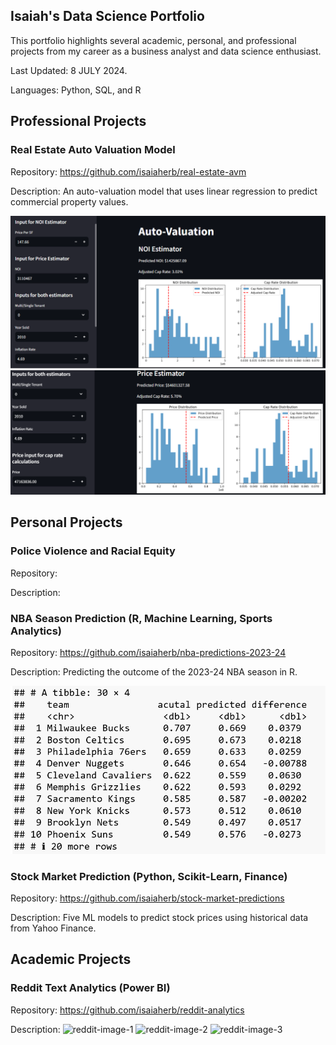 ## Isaiah's Data Science Portfolio
This portfolio highlights several academic, personal, and professional projects from my career as a business analyst and data science enthusiast.

Last Updated: 8 JULY 2024.

Languages: Python, SQL, and R

## Professional Projects
### Real Estate Auto Valuation Model
Repository: https://github.com/isaiaherb/real-estate-avm

Description: An auto-valuation model that uses linear regression to predict commercial property values. 

![avm-image](https://github.com/isaiaherb/real-estate-avm/blob/main/images/Screenshot%202024-06-28%20114805.png?raw=true)
![avm-image-2](https://github.com/isaiaherb/real-estate-avm/blob/main/images/Screenshot%202024-06-28%20114837.png?raw=true)

## Personal Projects
### Police Violence and Racial Equity 
Repository:

Description:
### NBA Season Prediction (R, Machine Learning, Sports Analytics)
Repository: https://github.com/isaiaherb/nba-predictions-2023-24

Description: Predicting the outcome of the 2023-24 NBA season in R.

![nba-image](https://github.com/isaiaherb/nba-predictions-2023-24/blob/main/images/Screenshot%202024-06-28%20111851.png?raw=true)
### Stock Market Prediction (Python, Scikit-Learn, Finance)
Repository: https://github.com/isaiaherb/stock-market-predictions

Description: Five ML models to predict stock prices using historical data from Yahoo Finance.

## Academic Projects
### Reddit Text Analytics (Power BI)
Repository: https://github.com/isaiaherb/reddit-analytics

Description: 
![reddit-image-1](https://github.com/isaiaherb/reddit-analytics/blob/main/images/Screenshot%202024-06-05%20104407.png?raw=true)
![reddit-image-2](https://github.com/isaiaherb/reddit-analytics/blob/main/images/Screenshot%202024-06-05%20105555.png?raw=true)
![reddit-image-3](https://github.com/isaiaherb/reddit-analytics/blob/main/images/Screenshot%202024-06-05%20111833.png?raw=true)
